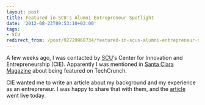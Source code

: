 ```yaml
---
layout: post
title: Featured in SCU's Alumni Entrepreneur Spotlight
date: '2012-08-23T09:53:10+03:00'
tags:
- SCU
redirect_from: /post/92729968734/featured-in-scus-alumni-entrepreneur-spotlight
---
```


A few weeks ago, I was contacted by [SCU](http://scu.edu/)‘s Center for Innovation and Entrepreneurship (CIE). Apparently I was mentioned in [Santa Clara Magazine](http://www.scu.edu/scm/summer2012/index.cfm) about being featured on TechCrunch.

CIE wanted me to write an article about my background and my experience as an entrepreneur. I was happy to share that with them, and the [article](http://www.scu.edu/business/cie/alumni_and_friends/Viktor-Petersson.cfm) went live today.
